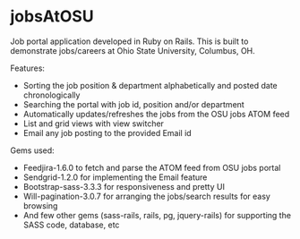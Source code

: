 # jobsAtOSU

Job portal application developed in Ruby on Rails.
This is built to demonstrate jobs/careers at Ohio State University, Columbus, OH.

Features:
   * Sorting the job position & department alphabetically and posted date chronologically
   * Searching the portal with job id, position and/or department
   * Automatically updates/refreshes the jobs from the OSU jobs ATOM feed
   * List and grid views with view switcher
   * Email any job posting to the provided Email id

Gems used:
   * Feedjira-1.6.0 to fetch and parse the ATOM feed from OSU jobs portal
   * Sendgrid-1.2.0 for implementing the Email feature
   * Bootstrap-sass-3.3.3 for responsiveness and pretty UI
   * Will-pagination-3.0.7 for arranging the jobs/search results for easy browsing
   * And few other gems (sass-rails, rails, pg, jquery-rails) for supporting the SASS code, database, etc
